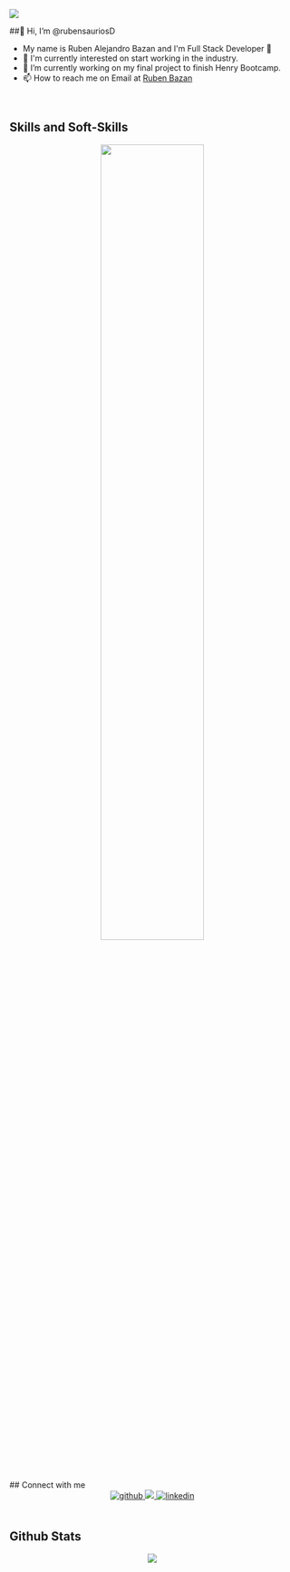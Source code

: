 ![](https://1.bp.blogspot.com/-wGupt8x5UQY/V1KXrYUfAPI/AAAAAAAAAlQ/dpES8W7OZoU5erI2iIBqDIIuSxQduodTgCLcB/s1600/anigif_enhanced-buzz-24540-1374525281-13.gif)

##👋 Hi, I’m @rubensauriosD

- My name is Ruben Alejandro Bazan and I'm Full Stack Developer 🚀
- 🧠 I'm currently interested on start working in the industry.
- 🔭 I’m currently working on my final project to finish Henry Bootcamp.
- 📫 How to reach me on Email at [Ruben Bazan](mailto:rubenalejandro23@gmail.com)  

<br/>
<h2>Skills and Soft-Skills</h2>
<div align="center">
<img src="https://user-images.githubusercontent.com/83410864/132431781-56df5173-e8b2-4ac6-ac56-059f33cc4d0d.png" align="center" style="width: 60%" "height : 50%" />
</div>

<br/>  
## Connect with me  
<div align="center">
<a href="https://github.com/rubensauriosD" target="_blank">
<img src=https://img.shields.io/badge/github-%2324292e.svg?&style=for-the-badge&logo=github&logoColor=white alt=github style="margin-bottom: 5px;" />
</a>
<a href="https://www.instagram.com/ruben0000000000000000000000000/" target="_blank">
<img src="https://img.shields.io/badge/Instagram-E4405F?style=for-the-badge&logo=instagram&logoColor=white" />
</a>
<a href="https://www.linkedin.com/in/ruben-bazan-598234201/" target="_blank">
<img src=https://img.shields.io/badge/linkedin-%231E77B5.svg?&style=for-the-badge&logo=linkedin&logoColor=white alt=linkedin style="margin-bottom: 5px;" />
</a>  
</div>  

<br/> 
 <h2>Github Stats</h2> 
<div align="center"><img src="https://github-readme-stats.vercel.app/api?username=rubensauriosD&theme=onedark&show_icons=true&count_private=true&hide_border=true" align="center" /></div> 

